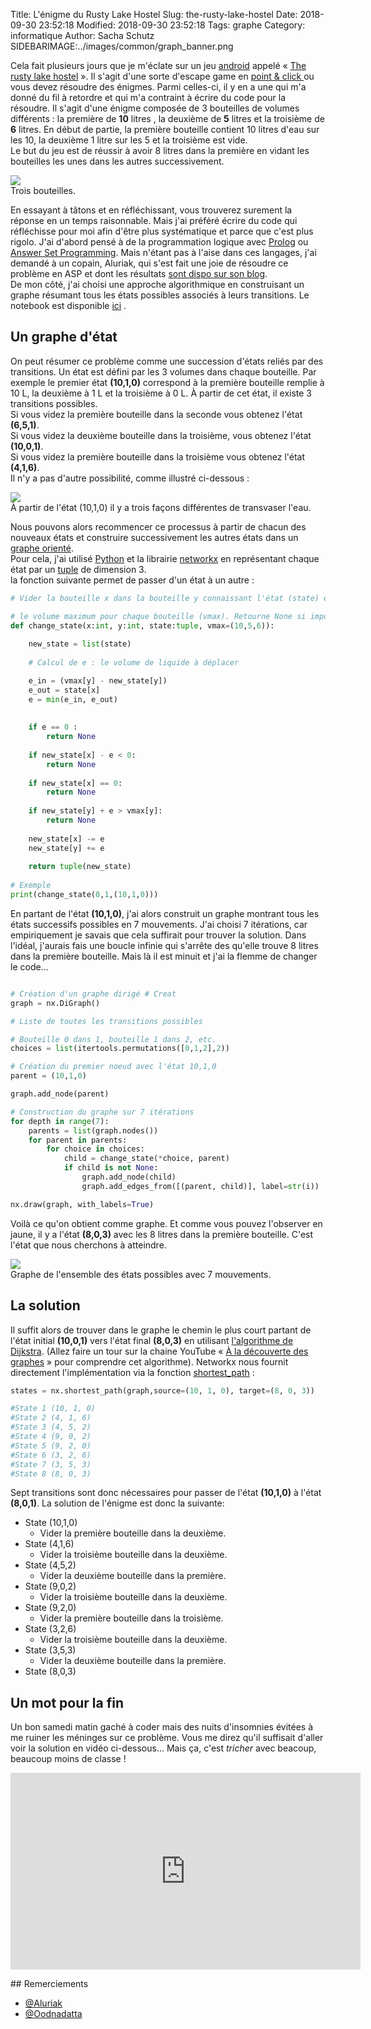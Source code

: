 Title: L'énigme du Rusty Lake Hostel
Slug: the-rusty-lake-hostel
Date: 2018-09-30 23:52:18
Modified: 2018-09-30 23:52:18
Tags: graphe
Category: informatique
Author: Sacha Schutz
SIDEBARIMAGE:../images/common/graph_banner.png

Cela fait plusieurs jours que je m'éclate sur un jeu [android](https://fr.wikipedia.org/wiki/Android) appelé « [The rusty lake hostel](https://store.steampowered.com/app/435120/Rusty_Lake_Hotel/) ». Il s'agit d'une sorte d'escape game en [point & click ](https://fr.wikipedia.org/wiki/Pointer-et-cliquer) ou vous devez résoudre des énigmes. Parmi celles-ci, il y en a une qui m'a donné du fil à retordre et qui m'a contraint à écrire du code pour la résoudre. 
Il s'agit d'une énigme composée de 3 bouteilles de volumes différents : la première de **10** litres , la deuxième de **5** litres et la troisième de **6** litres. En début de partie,  la première bouteille contient 10 litres d'eau sur les 10, la deuxième 1 litre sur les 5 et la troisième est vide.    
Le but du jeu est de réussir à avoir 8 litres dans la première en vidant les bouteilles les unes dans les autres successivement. 

<div class="figure">     <img src="../images/rusty_lake/base.jpg" />      <div class="legend">Trois bouteilles.</div> </div>   

En essayant à tâtons et en réfléchissant, vous trouverez surement la réponse en un temps raisonnable. Mais j'ai préféré écrire du code qui réfléchisse pour moi afin d'être plus systématique et parce que c'est plus rigolo. J'ai d'abord pensé à de la programmation logique avec [Prolog](https://fr.wikipedia.org/wiki/Prolog) ou [Answer Set Programming](https://fr.wikipedia.org/wiki/Answer_set_programming). Mais n'étant pas à l'aise dans ces langages, j'ai demandé à un copain, Aluriak, qui s'est fait une joie de résoudre ce problème en ASP et dont les résultats [sont dispo sur son blog](https://lucas.bourneuf.net/blog/asp-temporal.html).       
De mon côté, j'ai choisi une approche algorithmique en construisant un graphe résumant tous les états possibles associés à leurs transitions. Le notebook est disponible [ici](https://github.com/dridk/notebook/blob/master/rusty_lake/rusty_lake.ipynb) .

## Un graphe d'état

On peut résumer ce problème comme une succession d'états reliés par des transitions. Un état est défini par les 3 volumes dans chaque bouteille. Par exemple le premier état **(10,1,0)** correspond à la première bouteille remplie à 10 L, la deuxième à 1 L et la troisième à 0 L. 
À partir de cet état, il existe 3 transitions possibles.   
Si vous videz la première bouteille dans la seconde vous obtenez l'état **(6,5,1)**.   
Si vous videz la deuxième bouteille dans la troisième, vous obtenez l'état **(10,0,1)**.   
Si vous videz la première bouteille dans la troisième vous obtenez l'état **(4,1,6)**.    
Il n'y a pas d'autre possibilité, comme illustré ci-dessous :

<div class="figure">     <img src="../images/rusty_lake/graphe_base.png" />      <div class="legend">À partir de l'état (10,1,0) il y a trois façons différentes de transvaser l'eau.</div> </div>   

Nous pouvons alors recommencer ce processus à partir de chacun des nouveaux états et construire successivement les autres états dans un [graphe orienté](https://fr.wikipedia.org/wiki/Graphe_orient%C3%A9).      
Pour cela, j'ai utilisé [Python](https://www.python.org/download/releases/3.0/) et la librairie [networkx](https://networkx.github.io/) en représentant chaque état par un [tuple](http://apprendre-python.com/page-apprendre-tuples-tuple-python) de dimension 3.   
la fonction suivante permet de passer d'un état à un autre : 

```python
# Vider la bouteille x dans la bouteille y connaissant l'état (state) et

# le volume maximum pour chaque bouteille (vmax). Retourne None si impossible.
def change_state(x:int, y:int, state:tuple, vmax=(10,5,6)):
    
    new_state = list(state)
    
    # Calcul de e : le volume de liquide à déplacer

    e_in = (vmax[y] - new_state[y])
    e_out = state[x] 
    e = min(e_in, e_out)
    
    
    if e == 0 : 
        return None
    
    if new_state[x] - e < 0:
        return None
    
    if new_state[x] == 0:
        return None
    
    if new_state[y] + e > vmax[y]:
        return None
         
    new_state[x] -= e
    new_state[y] += e
    
    return tuple(new_state)
    
# Exemple 
print(change_state(0,1,(10,1,0)))
```

En partant de l'état **(10,1,0)**, j'ai alors construit un graphe montrant tous les états successifs possibles en 7 mouvements. J'ai choisi 7 itérations, car empiriquement je savais que cela suffirait pour trouver la solution. Dans l'idéal, j'aurais fais une boucle infinie qui s'arrête des qu'elle trouve 8 litres dans la première bouteille. Mais là il est minuit et j'ai la flemme de changer le code...

```python

# Création d'un graphe dirigé # Creat 
graph = nx.DiGraph()

# Liste de toutes les transitions possibles

# Bouteille 0 dans 1, bouteille 1 dans 2, etc.
choices = list(itertools.permutations([0,1,2],2))

# Création du premier noeud avec l'état 10,1,0
parent = (10,1,0)

graph.add_node(parent)

# Construction du graphe sur 7 itérations 
for depth in range(7):
    parents = list(graph.nodes())
    for parent in parents: 
        for choice in choices:
            child = change_state(*choice, parent)
            if child is not None:
                graph.add_node(child)
                graph.add_edges_from([(parent, child)], label=str(i))

nx.draw(graph, with_labels=True)

```

Voilà ce qu'on obtient comme graphe. Et comme vous pouvez l'observer en jaune, il y a l'état **(8,0,3)** avec les 8 litres dans la première bouteille. C'est l'état que nous cherchons à atteindre.

<div class="figure">     <img src="../images/rusty_lake/graphe.png" />      <div class="legend">Graphe de l'ensemble des états possibles avec 7 mouvements.</div> </div> 

## La solution

Il suffit alors de trouver dans le graphe le chemin le plus court partant de l'état initial **(10,0,1)** vers l'état final **(8,0,3)** en utilisant [l'algorithme de Dijkstra](https://fr.wikipedia.org/wiki/Algorithme_de_Dijkstra). (Allez faire un tour sur la chaine YouTube « [À la découverte des graphes](https://www.youtube.com/watch?v=JPeCmKFrKio) » pour comprendre cet algorithme). Networkx nous fournit directement l'implémentation via la fonction [shortest_path](https://networkx.github.io/documentation/stable/reference/algorithms/generated/networkx.algorithms.shortest_paths.generic.shortest_path.html#networkx.algorithms.shortest_paths.generic.shortest_path) :

```python     
states = nx.shortest_path(graph,source=(10, 1, 0), target=(8, 0, 3))

#State 1 (10, 1, 0)
#State 2 (4, 1, 6)
#State 3 (4, 5, 2)
#State 4 (9, 0, 2)
#State 5 (9, 2, 0)
#State 6 (3, 2, 6)
#State 7 (3, 5, 3)
#State 8 (8, 0, 3)

```

Sept transitions sont donc nécessaires pour passer de l'état **(10,1,0)** à l'état **(8,0,1)**. La solution de l'énigme est donc la suivante: 

- State (10,1,0)
    + Vider la première bouteille dans la deuxième.
- State (4,1,6)
    + Vider la troisième bouteille dans la deuxième.
- State (4,5,2)
    + Vider la deuxième bouteille dans la première.
- State (9,0,2)
    + Vider la troisième bouteille dans la deuxième.
- State (9,2,0)
    + Vider la première bouteille dans la troisième.
- State (3,2,6)
    + Vider la troisième bouteille dans la deuxième.
- State (3,5,3)
    + Vider la deuxième bouteille dans la première.
- State (8,0,3) 

## Un mot pour la fin 
Un bon samedi matin gaché à coder mais des nuits d'insomnies évitées à me ruiner les méninges sur ce problème. Vous me direz qu'il suffisait d'aller voir la solution en vidéo ci-dessous...
Mais ça, c'est *tricher* avec beacoup, beaucoup moins de classe !

<iframe width="560" height="315" src="https://www.youtube.com/embed/AqylpTp1sNs?start=423" frameborder="0" allow="autoplay; encrypted-media" allowfullscreen></iframe>

## Remerciements 
- [@Aluriak](https://github.com/Aluriak) 
- [@Oodnadatta](https://github.com/Oodnadatta)